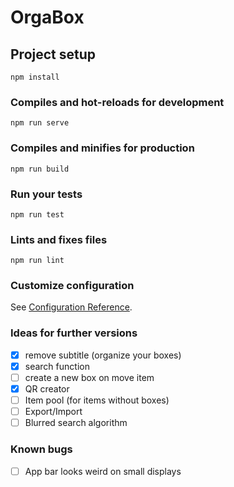 # OrgaBox

## Project setup
```
npm install
```

### Compiles and hot-reloads for development
```
npm run serve
```

### Compiles and minifies for production
```
npm run build
```

### Run your tests
```
npm run test
```

### Lints and fixes files
```
npm run lint
```

### Customize configuration
See [Configuration Reference](https://cli.vuejs.org/config/).


### Ideas for further versions

- [x] remove subtitle (organize your boxes)
- [x] search function
- [ ] create a new box on move item
- [x] QR creator
- [ ] Item pool (for items without boxes)
- [ ] Export/Import
- [ ] Blurred search algorithm

### Known bugs

- [ ] App bar looks weird on small displays
